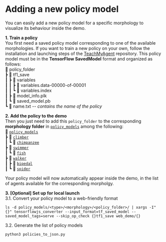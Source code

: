# Adding a new policy model
You can easily add a new policy model for a specific morphology to visualize its behaviour inside the demo.

**1. Train a policy**  
   You first need a saved policy model corresponding to one of the available morphologies. If you want to train a new policy on your own, follow the installation and launching steps of the [TeachMyAgent](http://developmentalsystems.org/TeachMyAgent/doc/#installation) repository.
   This policy model must be in the **TensorFlow SavedModel** format and organized as follows:  
   📂 policy_folder  
   ┣ 📂 tf1_save     
   ┃ ┣ 📂 variables   
   ┃ ┃ ┣ 📜 variables.data-00000-of-00001  
   ┃ ┃ ┗ 📜 variables.index  
   ┃ ┣ 📜 model_info.plk  
   ┃ ┗ 📜 saved_model.pb  
   ┗ 📜 name.txt -- *contains the name of the policy*


**2. Add the policy to the demo**  
   Then you just need to add this `policy_folder` to the corresponding **morphology folder** in [`policy_models`] among the following:  
   📂 [`policy_models`]    
   ┣ 📂 [`climber`]       
   ┃ ┗ 📂 [`chimpanzee`]  
   ┣ 📂 [`swimmer`]  
   ┃ ┗ 📂 [`fish`]  
   ┣ 📂 [`walker`]  
   ┃ ┣ 📂 [`bipedal`]  
   ┃ ┗ 📂 [`spider`]

Your policy model will now automatically appear inside the demo, in the list of agents available for the corresponding morpholgy.

**3. [Optional] Set up for local launch**  
   3.1. Convert your policy model to a web-friendly format
 ```
 ls -d policy_models/<type>/<morphology>/<policy_folder>/ | xargs -I"{}" tensorflowjs_converter --input_format=tf_saved_model --saved_model_tags=serve --skip_op_check {}tf1_save web_demo/{}
 ```
   3.2. Generate the list of policy models
```
python3 policies_to_json.py
```

[`policy_models`]: ../policy_models
[`climber`]: ../policy_models/climber
[`chimpanzee`]: ../policy_models/climber/chimpanzee
[`swimmer`]: ../policy_models/swimmer
[`fish`]: ../policy_models/swimmer/fish
[`walker`]: ../policy_models/walker
[`bipedal`]: ../policy_models/walker/bipedal
[`spider`]: ../policy_models/walker/spider
[`actions.js`]: ../web_demo/js/ui_state/store/actions.js